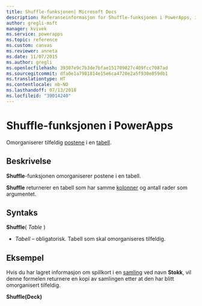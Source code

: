 ```yaml
---
title: Shuffle-funksjonen| Microsoft Docs
description: Referanseinformasjon for Shuffle-funksjonen i PowerApps, inkludert syntaks og eksempel
author: gregli-msft
manager: kvivek
ms.service: powerapps
ms.topic: reference
ms.custom: canvas
ms.reviewer: anneta
ms.date: 11/07/2015
ms.author: gregli
ms.openlocfilehash: 39307e9c7b3de7bfae151709827c409fcc7087ad
ms.sourcegitcommit: dfa0e1a7981814e15e6ca4720e2a5f930e859db1
ms.translationtype: HT
ms.contentlocale: nb-NO
ms.lasthandoff: 07/13/2018
ms.locfileid: "39014240"
---
```

# <a name="shuffle-function-in-powerapps"></a>Shuffle-funksjonen i PowerApps
Omorganiserer tilfeldig [postene](../working-with-tables.md#records) i en [tabell](../working-with-tables.md).

## <a name="description"></a>Beskrivelse
**Shuffle**-funksjonen omorganiserer postene i en tabell.

**Shuffle** returnerer en tabell som har samme [kolonner](../working-with-tables.md#columns) og antall rader som argumentet.

## <a name="syntax"></a>Syntaks
**Shuffle**( *Table* )

* *Tabell* – obligatorisk.  Tabell som skal omorganiseres tilfeldig.

## <a name="example"></a>Eksempel
Hvis du har lagret informasjon om spillkort i en [samling](../working-with-data-sources.md#collections) ved navn **Stokk**, vil denne formelen returnere en kopi av samlingen etter at den har blitt omorganisert tilfeldig.

**Shuffle(Deck)**

